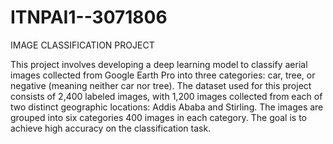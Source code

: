# ITNPAI1--3071806
IMAGE CLASSIFICATION PROJECT 

This project involves developing a deep learning model to classify aerial images collected from Google Earth Pro into three categories: car, tree, or negative (meaning neither car nor tree). The dataset used for this project consists of 2,400 labeled images, with 1,200 images collected from each of two distinct geographic locations: Addis Ababa and Stirling. The images are grouped into six categories 400 images in each category. The goal is to achieve high accuracy on the classification task.
